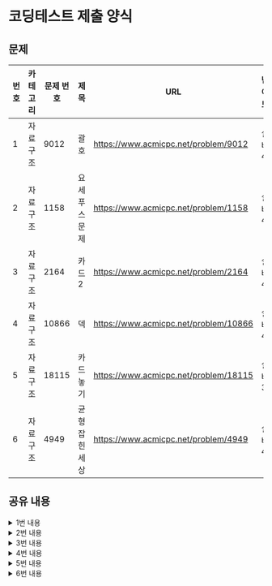 # 코딩테스트 제출 양식

## 문제

|번호|카테고리|문제 번호|제목|URL|난이도|
|---|---|---|---|---|---|
|1|자료구조|9012|괄호|https://www.acmicpc.net/problem/9012|실버4|
|2|자료구조|1158|요세푸스 문제|https://www.acmicpc.net/problem/1158|실버4|
|3|자료구조|2164|카드2|https://www.acmicpc.net/problem/2164|실버4|
|4|자료구조|10866|덱|https://www.acmicpc.net/problem/10866|실버4|
|5|자료구조|18115|카드 놓기|https://www.acmicpc.net/problem/18115|실버3|
|6|자료구조|4949|균형잡힌 세상|https://www.acmicpc.net/problem/4949|실버4|

## 공유 내용
  
<details>
<summary>1번 내용</summary>
<div markdown="1">

  ```python
  #코드 공유
  import sys

def input():
   return sys.stdin.readline().rstrip()

n = int(input())


for i in range(n):
    stack = []
    target = input()
    try:
        for t in target:
            if t == '(':
                stack.append(t)
            else:
                op = stack.pop()
                if op != '(':
                    print('NO')
        if stack: # 스택에 요소가 남아있으면 NO
            print('NO')
        else:
            print('YES')
            
    except: # 처음 문자로 열린 괄호가 나오면 에러
        print('NO')


  ```
* 관련 내용 링크(블로그 등)

  * 참고 사항 없음

</div>
</details>


<details>
<summary>2번 내용</summary>
<div markdown="1">

  ```python
  #코드 공유
  import sys
from collections import deque

def input():
   return sys.stdin.readline().rstrip()

nk = input().split(' ')
n = int(nk[0])
k = int(nk[1])

p = deque()
for i in range(1, n+1):
    p.append(i)
    
print('<', end = '')    
for i in range(n):
    for j in range(k-1):
        p.append(p.popleft()) # k번째 전 사람들은 뒤로 배치
    removed_p = p.popleft() # k번째 사람 제거
    
    if p: # 제거될 사람이 남아있다면
        print(removed_p, end = ', ')
    else:
        print(str(removed_p) + '>')


  ```
* 관련 내용 링크(블로그 등)

  * 참고 사항 없음

</div>
</details>

<details>
<summary>3번 내용</summary>
<div markdown="1">

  ```python
  # 코드 공유
  # stack으로 해결하려고 하니 결과는 시간초과였다. 그래서 que를 이용했다!
  import sys
from collections import deque

def input():
   return sys.stdin.readline().rstrip()

n = int(input())

que =  deque()
for i in range(1, n+1):
    que.append(i)

while(len(que) != 1): # 카드가 한 장 남을 때까지 반복
    que.popleft() # 제일 위에 있는 카드 버림
    target = que.popleft() 
    que.append(target) # 제일 위에 있는 카드를 가장 아래로 보냄

    
print(que[0]) # 마지막에 남은 카드 출력



  ```
* 관련 내용 링크(블로그 등)

  * 참고 사항 없음

</div>
</details>


<details>
<summary>4번 내용</summary>
<div markdown="1">

  ```python
  #코드 공유
  import sys
from collections import deque

def input():
   return sys.stdin.readline().rstrip()

n = int(input())

deque = deque()
for i in range(n):
    command_x = input().split(' ')
    command = command_x[0]
    
    try:
        if command == 'push_front': # 정수를 맨 앞에 넣음
            deque.appendleft(command_x[1])
        elif command == 'push_back': # 정수를 맨 뒤에 넣음
            deque.append(command_x[1])
        elif command == 'pop_front': # 맨 앞 정수를 제거하고 print
            print(deque.popleft())
        elif command == 'pop_back': # 맨 뒤 정수를 제거하고 print
            print(deque.pop())
        elif command == 'size': # 정수 개수 출력
            print(len(deque))
        elif command == 'empty': # 비어있으면 1, 아니면 0 print
            if deque:
                print(0)
            else:
                print(1)
        elif command == 'front': # 맨 앞 정수 print
            print(deque[0])
        elif command == 'back': # 맨 뒤 정수 print
            print(deque[-1])
    except:
        print(-1)


  ```
* 관련 내용 링크(블로그 등)

  * deque : pop/append, popleft/appendleft

</div>
</details>


<details>
<summary>5번 내용</summary>
<div markdown="1">

  ```python
  #코드 공유
  import sys
from collections import deque

def input():
   return sys.stdin.readline().rstrip()

que = deque()
n = int(input())
    
teq = input().split(' ') 
teq.reverse() # 기술을 사용한 순서 거꾸로!

i = 1 # i번 카드
for t in teq:
    if t == '1': # 맨 마지막에 카드 추가
        que.append(i)
    elif t == '2': # 뒤에서 두 번째에 카드 추가
        que.insert(-1, i) 
    elif t == '3': # 맨 앞에 카드 추가
        que.appendleft(i)
    i += 1
            
for i in range(n):
    print(que.pop(), end = " ")


  ```
* 관련 내용 링크(블로그 등)

  * list.reverse() : 리스트 거꾸로 뒤집기
  * list.insert(-1, '요소') : 뒤에서 '2' 번째에 '요소' 추가

</div>
</details>


<details>
<summary>6번 내용</summary>
<div markdown="1">

  ```python
  #코드 공유
  # 왜 틀렸는지 도저히 모르겠어서 질문 게시판에 질문한 상태입니다..! 혹시 아시는 분 있다면 반례와 함께 알려주시면 감사하겠습니다 :)
  # 해결 시 다시 공유하겠습니다!
  import sys

#def input():
#   return sys.stdin.readline().rstrip()


ss = input().rstrip('.').split('.') # rstrip('.') : 입력에 끝을 알리는 .은 검사 대상 아님
ss.pop() # 맨 마지막은 split에 의해 성성된 빈문장

for s in ss: # 한 문장씩 검사
    stack = []
    try:
        for target in s: # 한 글자씩 검사
            if target == '(' or target == '[':
                stack.append(target)
            elif target == ')':
                couple = stack.pop()
                if couple != '(':
                    raise Exception
            elif target == ']':
                couple = stack.pop()
                if couple != '[':
                    raise Exception
    except: # 짝이 안맞은 경우, no 출력후 다른 문장 검사
        print('no')
        continue
    
    if stack: # 짝을 맞춘 후, 스택에 열린 괄호들이 남아있으면 no 출력
        print('no')
    else:
        print('yes')


  ```
* 관련 내용 링크(블로그 등)

  *

</div>
</details>

